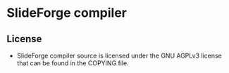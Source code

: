 # SlideForge compiler

## License
- SlideForge compiler source is licensed under the GNU AGPLv3 license that can be found in the COPYING file.